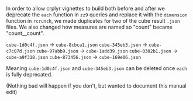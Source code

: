 In order to allow crplyr vignettes to build both before and after we deprecate the `each` function in `zz9`
queries and replace it with the `dimension` function in `rcrunch`, we made duplicates for two of the cube 
result `.json` files. We also changed how measures are named so "count" became "count__count".

`cube-1d0c4f.json` -> `cube-8cbca1.json`
`cube-345eb3.json` -> `cube-c7c07d.json`
`cube-97abb9.json` -> `cube-1add39.json`
`cube-0302b1.json` -> `cube-a9f318.json`
`cube-873456.json` -> `cube-169e06.json`

Meaning `cube-1d0c4f.json` and `cube-345eb3.json` can be deleted once `each` is fully deprecated.

(Nothing bad will happen if you don't, but wanted to document this manual edit)
